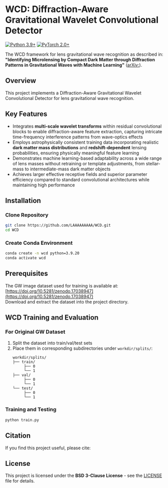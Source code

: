 # WCD: Diffraction-Aware Gravitational Wavelet Convolutional Detector

[![Python 3.9+](https://img.shields.io/badge/python-3.9+-blue.svg)](https://www.python.org/downloads/)
[![PyTorch 2.0+](https://img.shields.io/badge/PyTorch-2.0+-EE4C2C.svg)](https://pytorch.org/)

The WCD framework for lens gravitational wave recognition as described in:  
**"Identifying Microlensing by Compact Dark Matter through Diffraction Patterns in Gravitational Waves with Machine Learning"** ([arXiv:](https://arxiv.org/abs/)).

## Overview
This project implements a Diffraction-Aware Gravitational Wavelet Convolutional Detector for lens gravitational wave recognition. 

## Key Features
- Integrates **multi-scale wavelet transforms** within residual convolutional blocks to enable diffraction-aware feature extraction, capturing intricate time-frequency interference patterns from wave-optics effects
- Employs astrophysically consistent training data incorporating realistic **dark matter mass distributions** and **redshift-dependent** lensing probabilities, ensuring physically meaningful feature learning
- Demonstrates machine learning-based adaptability across a wide range of lens masses without retraining or template adjustments, from stellar-mass to intermediate-mass dark matter objects
- Achieves larger effective receptive fields and superior parameter efficiency compared to standard convolutional architectures while maintaining high performance


## Installation

### Clone Repository
```bash
git clone https://github.com/LAAAAAAAAA/WCD.git
cd WCD
```

### Create Conda Environment
```bash
conda create -n wcd python=3.9.20
conda activate wcd
```

## Prerequisites
The GW image dataset used for training is available at:  
[https://doi.org/10.5281/zenodo.17038947](https://doi.org/10.5281/zenodo.17038947)  
Download and extract the dataset into the project directory.

## WCD Training and Evaluation

### For Original GW Dataset
1. Split the dataset into train/val/test sets
2. Place them in corresponding subdirectories under `workdir/splits/`:
   ```
   workdir/splits/
   ├── train/
        ├── 0
        └── 1
   ├── val/
        ├── 0
        └── 1
   └── test/
        ├── 0
        └── 1
   ```

### Training and Testing
```bash
python train.py
```

## Citation
If you find this project useful, please cite:

<!-- Associated paper: 
[BCDDM: Branch-Corrected Denoising Diffusion Model for Black Hole Image Generation](https://arxiv.org/abs/2502.08528)

Dataset: [10.5281/zenodo.15354648](https://doi.org/10.5281/zenodo.15354648) -->

## License
This project is licensed under the **BSD 3-Clause License** - see the [LICENSE](LICENSE) file for details.